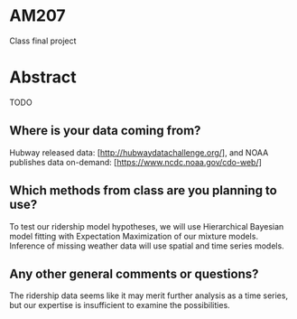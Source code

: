 # AM207
Class final project

# Abstract
TODO

## Where is your data coming from?
Hubway released data: [http://hubwaydatachallenge.org/], and NOAA publishes data on-demand: [https://www.ncdc.noaa.gov/cdo-web/]

## Which methods from class are you planning to use?
To test our ridership model hypotheses, we will use Hierarchical Bayesian model fitting with Expectation Maximization of our mixture models.  Inference of missing weather data will use spatial and time series models.

## Any other general comments or questions?
The ridership data seems like it may merit further analysis as a time series, but our expertise is insufficient to examine the possibilities.
